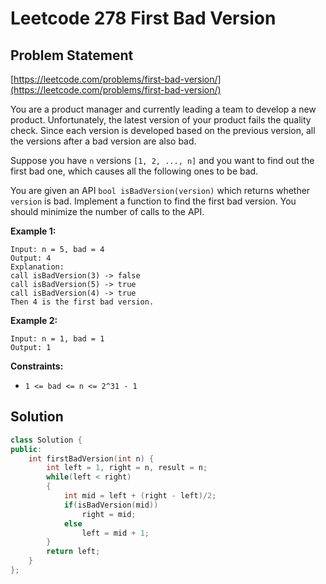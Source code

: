# Leetcode 278 First Bad Version

## Problem Statement

[https://leetcode.com/problems/first-bad-version/](https://leetcode.com/problems/first-bad-version/)

You are a product manager and currently leading a team to develop a new product. Unfortunately, the latest version of your product fails the quality check. Since each version is developed based on the previous version, all the versions after a bad version are also bad.

Suppose you have `n` versions `[1, 2, ..., n]` and you want to find out the first bad one, which causes all the following ones to be bad.

You are given an API `bool isBadVersion(version)` which returns whether `version` is bad. Implement a function to find the first bad version. You should minimize the number of calls to the API.

**Example 1:**

```text
Input: n = 5, bad = 4
Output: 4
Explanation:
call isBadVersion(3) -> false
call isBadVersion(5) -> true
call isBadVersion(4) -> true
Then 4 is the first bad version.
```

**Example 2:**

```text
Input: n = 1, bad = 1
Output: 1
```

**Constraints:**

* `1 <= bad <= n <= 2^31 - 1`

## Solution

```cpp
class Solution {
public:
    int firstBadVersion(int n) {
        int left = 1, right = n, result = n;
        while(left < right)
        {
            int mid = left + (right - left)/2;
            if(isBadVersion(mid))
                right = mid;
            else
                left = mid + 1;
        }
        return left;
    }
};
```

